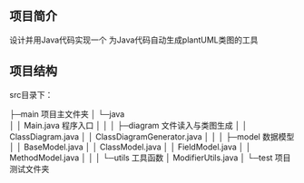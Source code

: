 ## 项目简介

设计并用Java代码实现一个 为Java代码自动生成plantUML类图的工具

## 项目结构

src目录下：

├─main			项目主文件夹
│  └─java			
│      │  Main.java 	程序入口
│      │
│      ├─diagram		文件读入与类图生成
│      │      ClassDiagram.java
│      │      ClassDiagramGenerator.java
│      │
│      ├─model		数据模型
│      │      BaseModel.java
│      │      ClassModel.java
│      │      FieldModel.java
│      │      MethodModel.java
│      │
│      └─utils		工具函数
│              ModifierUtils.java
│
└─test		项目测试文件夹



